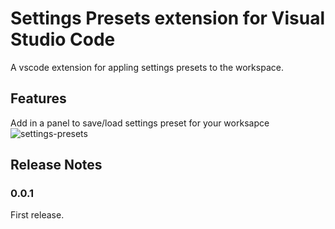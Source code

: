 # Settings Presets extension for Visual Studio Code

A vscode extension for appling settings presets to the workspace.

## Features

Add in a panel to save/load settings preset for your worksapce
![settings-presets](https://user-images.githubusercontent.com/68118705/149622421-d33e3208-1be3-451c-b702-9e24f270f13b.gif)

## Release Notes

### 0.0.1

First release.
